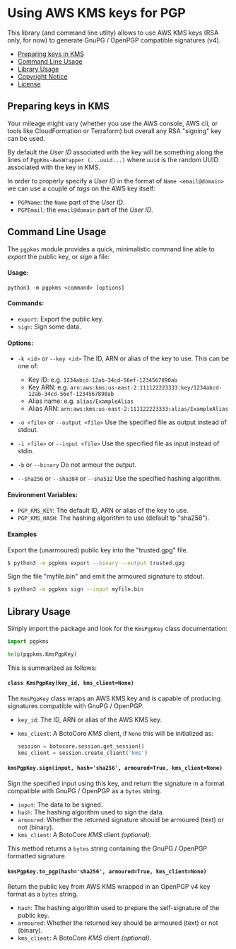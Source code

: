 Using AWS KMS keys for PGP
==========================

This library (and command line utlity) allows to use AWS KMS keys (RSA only,
for now) to generate GnuPG / OpenPGP compatible signatures (v4).

* [Preparing keys in KMS](#preparing-keys-in-kms)
* [Command Line Usage](#command-line-usage)
* [Library Usage](#library-usage)
* [Copyright Notice](NOTICE.md)
* [License](LICENSE.md)



Preparing keys in KMS
---------------------

Your mileage might vary (whether you use the AWS console, AWS cli, or tools like
CloudFormation or Terraform) but overall any RSA "signing" key can be used.

By default the _User ID_ associated with the key will be something along the
lines of `PgpKms-AwsWrapper (...uuid...)` where `uuid` is the random UUID
associated with the key in KMS.

In order to properly specify a _User ID_ in the format of `Name <email@domain>`
we can use a couple of _tags_ on the AWS key itself:

* `PGPName`: the `Name` part of the _User ID_.
* `PGPEmail`: the `email@domain` part of the _User ID_.



Command Line Usage
------------------

The `pgpkms` module provides a quick, minimalistic command line able to
_export_ the public key, or _sign_ a file:

#### Usage:

`python3 -m pgpkms <command> [options]`

#### Commands:

* `export`: Export the public key.
* `sign`: Sign some data.

#### Options:

* `-k <id>` or `--key <id>`
  The ID, ARN or alias of the key to use. This can be one of:
  * Key ID: e.g. `1234abcd-12ab-34cd-56ef-1234567890ab`
  * Key ARN: e.g. `arn:aws:kms:us-east-2:111122223333:key/1234abcd-12ab-34cd-56ef-1234567890ab`
  * Alias name: e.g. `alias/ExampleAlias`
  * Alias ARN: `arn:aws:kms:us-east-2:111122223333:alias/ExampleAlias`

* `-o <file>` or `--output <file>`
  Use the specified file as output instead of stdout.

* `-i <file>` or `--input <file>`
  Use the specified file as input instead of stdin.

* `-b` or `--binary`
  Do not armour the output.

* `--sha256` or `--sha384` or `--sha512`
  Use the specified hashing algorithm.

#### Environment Variables:

* `PGP_KMS_KEY`: The default ID, ARN or alias of the key to use.
* `PGP_KMS_HASH`: The hashing algorithm to use (default tp "sha256").

#### Examples

Export the (unarmoured) public key into the "trusted.gpg" file.

```bash
$ python3 -m pgpkms export --binary --output trusted.gpg
```

Sign the file "myfile.bin" and emit the armoured signature to stdout.

```bash
$ python3 -m pgpkms sign --input myfile.bin
```



Library Usage
-------------

Simply import the package and look for the `KmsPgpKey` class documentation:

```python
import pgpkms

help(pgpkms.KmsPgpKey)
```

This is summarized as follows:

#### `class KmsPgpKey(key_id, kms_client=None)`

The `KmsPgpKey` class wraps an AWS KMS key and is capable of producing
signatures compatible with GnuPG / OpenPGP.

* `key_id`: The ID, ARN or alias of the AWS KMS key.

* `kms_client`: A BotoCore _KMS_ client, if `None` this will be initialized as:
  ```python
  session = botocore.session.get_session()
  kms_client = session.create_client('kms')
  ```

#### `kmsPgpKey.sign(input, hash='sha256', armoured=True, kms_client=None)`

Sign the specified input using this key, and return the signature in a format
compatible with GnuPG / OpenPGP as a `bytes` string.

* `input`: The data to be signed.
* `hash`: The hashing algorithm used to sign the data.
* `armoured`: Whether the returned signature should be armoured (text) or not (binary).
* `kms_client`: A BotoCore _KMS_ client _(optional)_.

This method returns a `bytes` string containing the GnuPG / OpenPGP formatted
signature.

#### `kmsPgpKey.to_pgp(hash='sha256', armoured=True, kms_client=None)`

Return the public key from AWS KMS wrapped in an OpenPGP v4 key format as a
`bytes` string.

* `hash`: The hashing algorithm used to prepare the self-signature of the public key.
* `armoured`: Whether the returned key should be armoured (text) or not (binary).
* `kms_client`: A BotoCore _KMS_ client _(optional)_.
